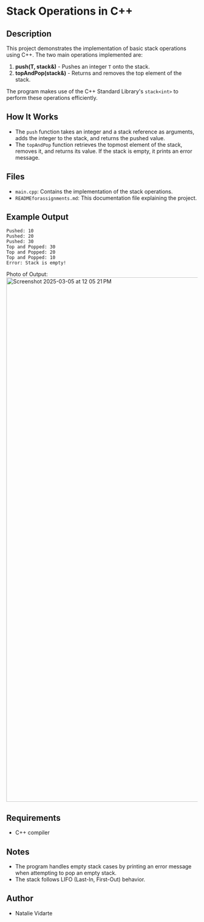 # Stack Operations in C++

## Description
This project demonstrates the implementation of basic stack operations using C++. The two main operations implemented are:

1. **push(T, stack<int>&)** - Pushes an integer `T` onto the stack.
2. **topAndPop(stack<int>&)** - Returns and removes the top element of the stack.

The program makes use of the C++ Standard Library's `stack<int>` to perform these operations efficiently.

## How It Works
- The `push` function takes an integer and a stack reference as arguments, adds the integer to the stack, and returns the pushed value.
- The `topAndPop` function retrieves the topmost element of the stack, removes it, and returns its value. If the stack is empty, it prints an error message.

## Files
- `main.cpp`: Contains the implementation of the stack operations.
- `READMEforassignments.md`: This documentation file explaining the project.

## Example Output
```
Pushed: 10
Pushed: 20
Pushed: 30
Top and Popped: 30
Top and Popped: 20
Top and Popped: 10
Error: Stack is empty!
```

Photo of Output:
<img width="1377" alt="Screenshot 2025-03-05 at 12 05 21 PM" src="https://github.com/user-attachments/assets/9dde4ecf-ad84-4683-b478-5d87f3e7706a" />


## Requirements
- C++ compiler 

## Notes
- The program handles empty stack cases by printing an error message when attempting to pop an empty stack.
- The stack follows LIFO (Last-In, First-Out) behavior.

## Author
- Natalie Vidarte
